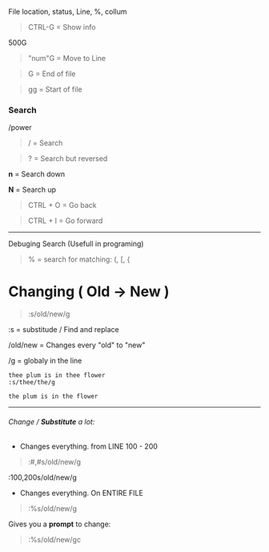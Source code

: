 File location, status, Line, %, collum
>CTRL-G = Show info

500G
>"num"G = Move to Line

>G = End of file

>gg = Start of file

### Search

/power

>/ = Search

>? = Search but reversed

**n** = Search down

**N** = Search up

>CTRL + O = Go back

>CTRL + I = Go forward

---

Debuging Search (Usefull in programing)
>% = search for matching: (, [, {

# Changing ( Old -> New )

>:s/old/new/g

:s = substitude / Find and replace

/old/new = Changes every "old" to "new"

/g = globaly in the line

```` VIM
thee plum is in thee flower
:s/thee/the/g

the plum is in the flower
````

---

###### Change / **Substitute** a lot:

- Changes everything. from LINE 100 - 200

>:#,#s/old/new/g
>
:100,200s/old/new/g

- Changes everything. On ENTIRE FILE

>:%s/old/new/g

Gives you a **prompt** to change:

>:%s/old/new/gc